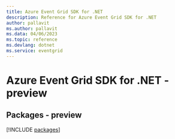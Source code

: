 ```yaml
---
title: Azure Event Grid SDK for .NET
description: Reference for Azure Event Grid SDK for .NET
author: pallavit
ms.author: pallavit
ms.data: 04/06/2023
ms.topic: reference
ms.devlang: dotnet
ms.service: eventgrid
---
```

# Azure Event Grid SDK for .NET - preview
## Packages - preview
[!INCLUDE [packages](event-grid-index.md)]